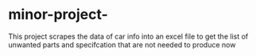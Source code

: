 # minor-project-
This project scrapes the data of car info into an excel file to get the list of unwanted parts and specifcation that are not needed to produce now

